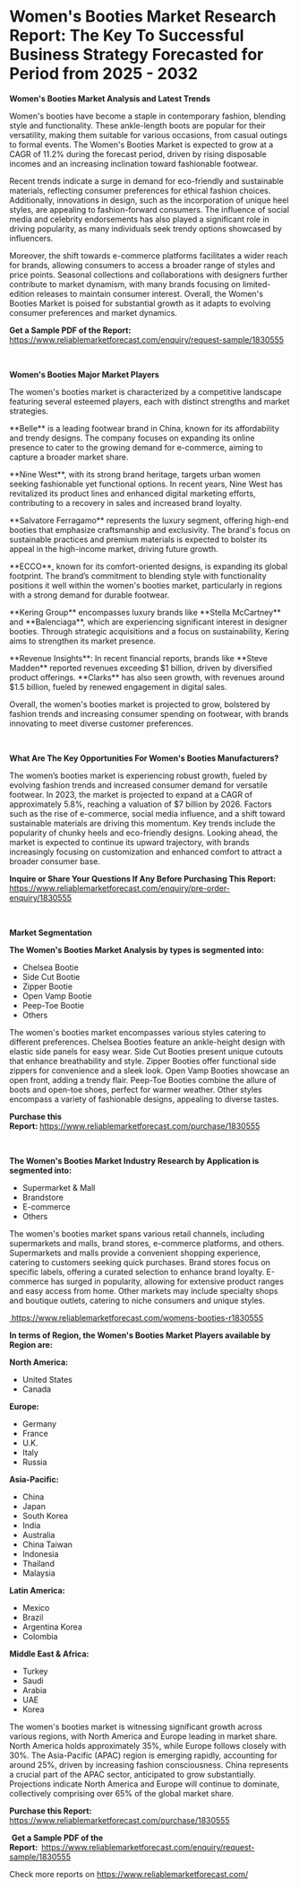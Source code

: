 <p><h1>Women's Booties Market Research Report: The Key To Successful Business Strategy Forecasted for Period from 2025 - 2032</h1></p><p><strong>Women's Booties Market Analysis and Latest Trends</strong></p>
<p><p>Women's booties have become a staple in contemporary fashion, blending style and functionality. These ankle-length boots are popular for their versatility, making them suitable for various occasions, from casual outings to formal events. The Women's Booties Market is expected to grow at a CAGR of 11.2% during the forecast period, driven by rising disposable incomes and an increasing inclination toward fashionable footwear.</p><p>Recent trends indicate a surge in demand for eco-friendly and sustainable materials, reflecting consumer preferences for ethical fashion choices. Additionally, innovations in design, such as the incorporation of unique heel styles, are appealing to fashion-forward consumers. The influence of social media and celebrity endorsements has also played a significant role in driving popularity, as many individuals seek trendy options showcased by influencers.</p><p>Moreover, the shift towards e-commerce platforms facilitates a wider reach for brands, allowing consumers to access a broader range of styles and price points. Seasonal collections and collaborations with designers further contribute to market dynamism, with many brands focusing on limited-edition releases to maintain consumer interest. Overall, the Women's Booties Market is poised for substantial growth as it adapts to evolving consumer preferences and market dynamics.</p></p>
<p><strong>Get a Sample PDF of the Report:&nbsp;</strong> <a href="https://www.reliablemarketforecast.com/enquiry/request-sample/1830555?utm_campaign=2732&utm_medium=2&utm_source=Github&utm_content=ia&utm_term=04042025&utm_id=womens-booties">https://www.reliablemarketforecast.com/enquiry/request-sample/1830555</a></p>
<p>&nbsp;</p>
<p><strong>Women's Booties Major Market Players</strong></p>
<p><p>The women's booties market is characterized by a competitive landscape featuring several esteemed players, each with distinct strengths and market strategies.</p><p>**Belle** is a leading footwear brand in China, known for its affordability and trendy designs. The company focuses on expanding its online presence to cater to the growing demand for e-commerce, aiming to capture a broader market share.</p><p>**Nine West**, with its strong brand heritage, targets urban women seeking fashionable yet functional options. In recent years, Nine West has revitalized its product lines and enhanced digital marketing efforts, contributing to a recovery in sales and increased brand loyalty.</p><p>**Salvatore Ferragamo** represents the luxury segment, offering high-end booties that emphasize craftsmanship and exclusivity. The brand's focus on sustainable practices and premium materials is expected to bolster its appeal in the high-income market, driving future growth.</p><p>**ECCO**, known for its comfort-oriented designs, is expanding its global footprint. The brand’s commitment to blending style with functionality positions it well within the women's booties market, particularly in regions with a strong demand for durable footwear.</p><p>**Kering Group** encompasses luxury brands like **Stella McCartney** and **Balenciaga**, which are experiencing significant interest in designer booties. Through strategic acquisitions and a focus on sustainability, Kering aims to strengthen its market presence.</p><p>**Revenue Insights**: In recent financial reports, brands like **Steve Madden** reported revenues exceeding $1 billion, driven by diversified product offerings. **Clarks** has also seen growth, with revenues around $1.5 billion, fueled by renewed engagement in digital sales. </p><p>Overall, the women's booties market is projected to grow, bolstered by fashion trends and increasing consumer spending on footwear, with brands innovating to meet diverse customer preferences.</p></p>
<p>&nbsp;</p>
<p><strong>What Are The Key Opportunities For Women's Booties Manufacturers?</strong></p>
<p><p>The women’s booties market is experiencing robust growth, fueled by evolving fashion trends and increased consumer demand for versatile footwear. In 2023, the market is projected to expand at a CAGR of approximately 5.8%, reaching a valuation of $7 billion by 2026. Factors such as the rise of e-commerce, social media influence, and a shift toward sustainable materials are driving this momentum. Key trends include the popularity of chunky heels and eco-friendly designs. Looking ahead, the market is expected to continue its upward trajectory, with brands increasingly focusing on customization and enhanced comfort to attract a broader consumer base.</p></p>
<p><strong>Inquire or Share Your Questions If Any Before Purchasing This Report:</strong> <a href="https://www.reliablemarketforecast.com/enquiry/pre-order-enquiry/1830555?utm_campaign=2732&utm_medium=2&utm_source=Github&utm_content=ia&utm_term=04042025&utm_id=womens-booties">https://www.reliablemarketforecast.com/enquiry/pre-order-enquiry/1830555</a></p>
<p>&nbsp;</p>
<p><strong>Market Segmentation</strong></p>
<p><strong>The Women's Booties Market Analysis by types is segmented into:</strong></p>
<p><ul><li>Chelsea Bootie</li><li>Side Cut Bootie</li><li>Zipper Bootie</li><li>Open Vamp Bootie</li><li>Peep-Toe Bootie</li><li>Others</li></ul></p>
<p><p>The women's booties market encompasses various styles catering to different preferences. Chelsea Booties feature an ankle-height design with elastic side panels for easy wear. Side Cut Booties present unique cutouts that enhance breathability and style. Zipper Booties offer functional side zippers for convenience and a sleek look. Open Vamp Booties showcase an open front, adding a trendy flair. Peep-Toe Booties combine the allure of boots and open-toe shoes, perfect for warmer weather. Other styles encompass a variety of fashionable designs, appealing to diverse tastes.</p></p>
<p><strong>Purchase this Report:&nbsp;</strong><a href="https://www.reliablemarketforecast.com/purchase/1830555?utm_campaign=2732&utm_medium=2&utm_source=Github&utm_content=ia&utm_term=04042025&utm_id=womens-booties">https://www.reliablemarketforecast.com/purchase/1830555</a></p>
<p>&nbsp;</p>
<p><strong>The Women's Booties Market Industry Research by Application is segmented into:</strong></p>
<p><ul><li>Supermarket & Mall</li><li>Brandstore</li><li>E-commerce</li><li>Others</li></ul></p>
<p><p>The women's booties market spans various retail channels, including supermarkets and malls, brand stores, e-commerce platforms, and others. Supermarkets and malls provide a convenient shopping experience, catering to customers seeking quick purchases. Brand stores focus on specific labels, offering a curated selection to enhance brand loyalty. E-commerce has surged in popularity, allowing for extensive product ranges and easy access from home. Other markets may include specialty shops and boutique outlets, catering to niche consumers and unique styles.</p></p>
<p><a href="https://www.reliablemarketforecast.com/womens-booties-r1830555?utm_campaign=2732&utm_medium=2&utm_source=Github&utm_content=ia&utm_term=04042025&utm_id=womens-booties">&nbsp;https://www.reliablemarketforecast.com/womens-booties-r1830555</a></p>
<p><strong>In terms of Region, the Women's Booties Market Players available by Region are:</strong></p>
<p>
    <p> <strong> North America: </strong>
        <ul>
            <li>United States</li>
            <li>Canada</li>
        </ul>
        </p> 
    <p> <strong> Europe: </strong>
        <ul>
            <li>Germany</li>
            <li>France</li>
            <li>U.K.</li>
            <li>Italy</li>
            <li>Russia</li>
        </ul>
        </p> 
    <p> <strong> Asia-Pacific: </strong>
        <ul>
            <li>China</li>
            <li>Japan</li>
            <li>South Korea</li>
            <li>India</li>
            <li>Australia</li>
            <li>China Taiwan</li>
            <li>Indonesia</li>
            <li>Thailand</li>
            <li>Malaysia</li>
        </ul>
        </p> 
    <p> <strong> Latin America: </strong>
        <ul>
            <li>Mexico</li>
            <li>Brazil</li>
            <li>Argentina Korea</li>
            <li>Colombia</li>
        </ul>
        </p> 
    <p> <strong> Middle East & Africa: </strong>
        <ul>
            <li>Turkey</li>
            <li>Saudi</li>
            <li>Arabia</li>
            <li>UAE</li>
            <li>Korea</li>
        </ul>
    </p>
    </p>
<p><p>The women's booties market is witnessing significant growth across various regions, with North America and Europe leading in market share. North America holds approximately 35%, while Europe follows closely with 30%. The Asia-Pacific (APAC) region is emerging rapidly, accounting for around 25%, driven by increasing fashion consciousness. China represents a crucial part of the APAC sector, anticipated to grow substantially. Projections indicate North America and Europe will continue to dominate, collectively comprising over 65% of the global market share.</p></p>
<p><strong>Purchase this Report: </strong><a href="https://www.reliablemarketforecast.com/purchase/1830555?utm_campaign=2732&utm_medium=2&utm_source=Github&utm_content=ia&utm_term=04042025&utm_id=womens-booties">https://www.reliablemarketforecast.com/purchase/1830555</a></p>
<p>&nbsp;<strong>Get a Sample PDF of the Report:&nbsp;&nbsp;</strong><a href="https://www.reliablemarketforecast.com/enquiry/request-sample/1830555?utm_campaign=2732&utm_medium=2&utm_source=Github&utm_content=ia&utm_term=04042025&utm_id=womens-booties">https://www.reliablemarketforecast.com/enquiry/request-sample/1830555</a></p>
<p><strong></strong></p>
<p>Check more reports on <a href="https://www.reliablemarketforecast.com/?utm_campaign=2732&utm_medium=2&utm_source=Github&utm_content=ia&utm_term=04042025&utm_id=womens-booties">https://www.reliablemarketforecast.com/</a></p>